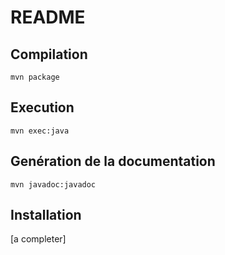 # README

## Compilation
``
mvn package
``
## Execution
``
mvn exec:java
``

## Genération de la documentation
``
mvn javadoc:javadoc
``

## Installation
[a completer]